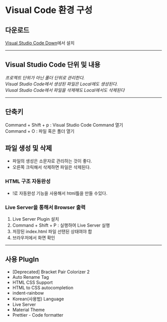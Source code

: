 # Visual Code 환경 구성

## 다운로드

[Visual Studio Code Down](https://code.visualstudio.com/Download)에서 설치

---

## Visual Studio Code 단위 및 내용

_프로젝트 단위가 아닌 폴더 단위로 관리한다._  
_Visual Studio Code에서 생성된 파일은 Local에도 생성된다._  
_Viusal Studio Code에서 파일을 삭제해도 Local에서도 삭제된다_

---

## 단축키

Command + Shift + p : Visual Studio Code Command 열기  
Command + O : 파일 혹은 폴더 열기

## 파일 생성 및 삭제

- 파일의 생성은 소문자로 관리하는 것이 좋다.
- 오른쪽 크릭해서 삭제하면 파일은 삭제된다.

### HTML 구조 자동완성

- !로 자동완성 기능을 사용해서 html틀을 만들 수있다.

### Live Server을 통해서 Browser 출력
1. Live Server Plugin 설치 
2. Command + Shift + P : 실행하여 Live Server 실행 
3. 저장된 index.html 파일 선탠된 상태여야 합
4. 브라우저에서 화면 확인


----

## 사용 PlugIn
- [Deprecated] Bracket Pair Colorizer 2
- Auto Rename Tag
- HTML CSS Support
- HTML to CSS autocompletion
- indent-rainbow
- Korean(사용법) Language
- Live Server
- Material Theme
- Prettier - Code formatter
